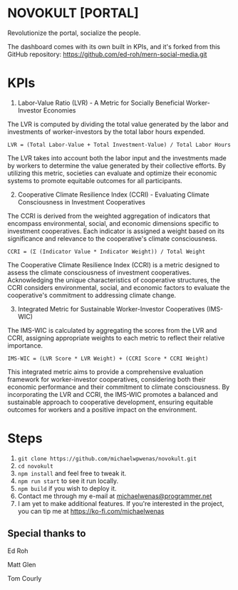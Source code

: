 # NOVOKULT [PORTAL]

Revolutionize the portal, socialize the people.

The dashboard comes with its own built in KPIs, and it's forked from this GitHub repository:
https://github.com/ed-roh/mern-social-media.git

# KPIs

1. Labor-Value Ratio (LVR) - A Metric for Socially Beneficial Worker-Investor Economies

The LVR is computed by dividing the total value generated by the labor and investments of worker-investors by the total labor hours expended.

`LVR = (Total Labor-Value + Total Investment-Value) / Total Labor Hours`

The LVR takes into account both the labor input and the investments made by workers to determine the value generated by their collective efforts. By utilizing this metric, societies can evaluate and optimize their economic systems to promote equitable outcomes for all participants.

2. Cooperative Climate Resilience Index (CCRI) - Evaluating Climate Consciousness in Investment Cooperatives

The CCRI is derived from the weighted aggregation of indicators that encompass environmental, social, and economic dimensions specific to investment cooperatives. Each indicator is assigned a weight based on its significance and relevance to the cooperative's climate consciousness.

`CCRI = (Σ (Indicator Value * Indicator Weight)) / Total Weight`

The Cooperative Climate Resilience Index (CCRI) is a metric designed to assess the climate consciousness of investment cooperatives. Acknowledging the unique characteristics of cooperative structures, the CCRI considers environmental, social, and economic factors to evaluate the cooperative's commitment to addressing climate change.

3. Integrated Metric for Sustainable Worker-Investor Cooperatives (IMS-WIC)

The IMS-WIC is calculated by aggregating the scores from the LVR and CCRI, assigning appropriate weights to each metric to reflect their relative importance.

`IMS-WIC = (LVR Score * LVR Weight) + (CCRI Score * CCRI Weight)`

This integrated metric aims to provide a comprehensive evaluation framework for worker-investor cooperatives, considering both their economic performance and their commitment to climate consciousness. By incorporating the LVR and CCRI, the IMS-WIC promotes a balanced and sustainable approach to cooperative development, ensuring equitable outcomes for workers and a positive impact on the environment.


# Steps

1. `git clone https://github.com/michaelwpwenas/novokult.git`
2. `cd novokult`
3. `npm install` and feel free to tweak it.
4. `npm run start` to see it run locally.
5. `npm build` if you wish to deploy it.
6. Contact me through my e-mail at michaelwenas@programmer.net
7. I am yet to make additional features. If you're interested in the project, you can tip me at https://ko-fi.com/michaelwenas

## Special thanks to

Ed Roh

Matt Glen

Tom Courly
